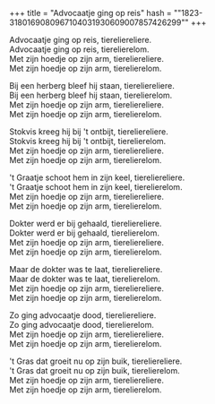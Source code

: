 +++
title = "Advocaatje ging op reis"
hash = "\"1823-3180169080967104031930609007857426299\""
+++

Advocaatje ging op reis, tiereliereliere.  
Advocaatje ging op reis, tierelierelom.  
Met zijn hoedje op zijn arm, tiereliereliere.  
Met zijn hoedje op zijn arm, tierelierelom.

Bij een herberg bleef hij staan, tiereliereliere.  
Bij een herberg bleef hij staan, tierelierelom.  
Met zijn hoedje op zijn arm, tiereliereliere.  
Met zijn hoedje op zijn arm, tierelierelom.

Stokvis kreeg hij bij 't ontbijt, tiereliereliere.  
Stokvis kreeg hij bij 't ontbijt, tierelierelom.  
Met zijn hoedje op zijn arm, tiereliereliere.  
Met zijn hoedje op zijn arm, tierelierelom.

't Graatje schoot hem in zijn keel, tiereliereliere.  
't Graatje schoot hem in zijn keel, tierelierelom.  
Met zijn hoedje op zijn arm, tiereliereliere.  
Met zijn hoedje op zijn arm, tierelierelom.

Dokter werd er bij gehaald, tiereliereliere.  
Dokter werd er bij gehaald, tierelierelom.  
Met zijn hoedje op zijn arm, tiereliereliere.  
Met zijn hoedje op zijn arm, tierelierelom.

Maar de dokter was te laat, tiereliereliere.  
Maar de dokter was te laat, tierelierelom.  
Met zijn hoedje op zijn arm, tiereliereliere.  
Met zijn hoedje op zijn arm, tierelierelom.

Zo ging advocaatje dood, tiereliereliere.  
Zo ging advocaatje dood, tierelierelom.  
Met zijn hoedje op zijn arm, tiereliereliere.  
Met zijn hoedje op zijn arm, tierelierelom.

't Gras dat groeit nu op zijn buik, tiereliereliere.  
't Gras dat groeit nu op zijn buik, tierelierelom.  
Met zijn hoedje op zijn arm, tiereliereliere.  
Met zijn hoedje op zijn arm, tierelierelom.